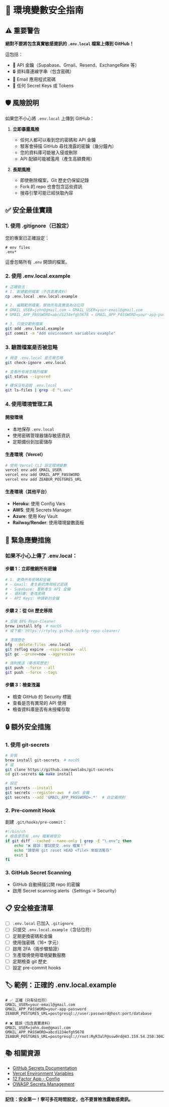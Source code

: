 # 🔐 環境變數安全指南

## ⚠️ 重要警告

**絕對不要將包含真實敏感資訊的 `.env.local` 檔案上傳到 GitHub！**

這包括：
- 🔑 API 金鑰（Supabase、Gmail、Resend、ExchangeRate 等）
- 🔒 資料庫連線字串（包含密碼）
- 📧 Email 應用程式密碼
- 🔐 任何 Secret Keys 或 Tokens

## 🛡️ 風險說明

如果您不小心將 `.env.local` 上傳到 GitHub：

1. **立即暴露風險**
   - 任何人都可以看到您的密碼和 API 金鑰
   - 駭客會掃描 GitHub 尋找洩露的密鑰（幾分鐘內）
   - 您的資料庫可能被入侵或刪除
   - API 配額可能被濫用（產生高額費用）

2. **長期風險**
   - 即使刪除檔案，Git 歷史仍保留記錄
   - Fork 的 repo 也會包含這些資訊
   - 搜尋引擎可能已經快取內容

## ✅ 安全最佳實踐

### 1. 使用 .gitignore（已設定）

您的專案已正確設定：
```gitignore
# env files
.env*
```
這會忽略所有 `.env` 開頭的檔案。

### 2. 使用 .env.local.example

```bash
# 正確做法：
# 1. 創建範例檔案（不含真實資料）
cp .env.local .env.local.example

# 2. 編輯範例檔案，替換所有真實值為佔位符
# GMAIL_USER=john@gmail.com → GMAIL_USER=your-email@gmail.com
# GMAIL_APP_PASSWORD=abcd1234efgh5678 → GMAIL_APP_PASSWORD=your-app-password

# 3. 只提交範例檔案
git add .env.local.example
git commit -m "Add environment variables example"
```

### 3. 驗證檔案是否被忽略

```bash
# 檢查 .env.local 是否被忽略
git check-ignore .env.local

# 查看所有被忽略的檔案
git status --ignored

# 確保沒有追蹤 .env.local
git ls-files | grep -E "\.env"
```

### 4. 使用環境管理工具

#### 開發環境
- 本地保存 `.env.local`
- 使用密碼管理器儲存敏感資訊
- 定期備份到加密儲存

#### 生產環境（Vercel）
```bash
# 使用 Vercel CLI 設定環境變數
vercel env add GMAIL_USER
vercel env add GMAIL_APP_PASSWORD
vercel env add ZEABUR_POSTGRES_URL
```

#### 生產環境（其他平台）
- **Heroku**: 使用 Config Vars
- **AWS**: 使用 Secrets Manager
- **Azure**: 使用 Key Vault
- **Railway/Render**: 使用環境變數面板

## 🚨 緊急應變措施

### 如果不小心上傳了 .env.local：

#### 步驟 1：立即撤銷所有密鑰
```bash
# 1. 更換所有密碼和金鑰
# - Gmail: 產生新的應用程式密碼
# - Supabase: 重新產生 API 金鑰
# - 資料庫: 更改密碼
# - API Keys: 申請新的金鑰
```

#### 步驟 2：從 Git 歷史移除
```bash
# 安裝 BFG Repo-Cleaner
brew install bfg  # macOS
# 或下載: https://rtyley.github.io/bfg-repo-cleaner/

# 清理歷史
bfg --delete-files .env.local
git reflog expire --expire=now --all
git gc --prune=now --aggressive

# 強制推送（會改寫歷史）
git push --force --all
git push --force --tags
```

#### 步驟 3：檢查洩漏
- 檢查 GitHub 的 Security 標籤
- 查看是否有異常的 API 使用
- 檢查資料庫是否有未授權存取

## 🔒 額外安全措施

### 1. 使用 git-secrets
```bash
# 安裝
brew install git-secrets  # macOS
# 或
git clone https://github.com/awslabs/git-secrets
cd git-secrets && make install

# 設定
git secrets --install
git secrets --register-aws  # AWS 金鑰
git secrets --add 'GMAIL_APP_PASSWORD=.*'  # 自定義規則
```

### 2. Pre-commit Hook
創建 `.git/hooks/pre-commit`：
```bash
#!/bin/sh
# 檢查是否有 .env 檔案被提交
if git diff --cached --name-only | grep -E "\.env"; then
    echo "❌ 錯誤：嘗試提交 .env 檔案！"
    echo "請使用 git reset HEAD <file> 來取消暫存"
    exit 1
fi
```

### 3. GitHub Secret Scanning
- GitHub 自動掃描公開 repo 的密鑰
- 啟用 Secret scanning alerts（Settings → Security）

## 📋 安全檢查清單

- [ ] `.env.local` 已加入 `.gitignore`
- [ ] 只提交 `.env.local.example`（含佔位符）
- [ ] 定期更換密碼和金鑰
- [ ] 使用強密碼（16+ 字元）
- [ ] 啟用 2FA（兩步驟驗證）
- [ ] 生產環境使用環境變數服務
- [ ] 定期檢查 git 歷史
- [ ] 設定 pre-commit hooks

## 🏷️ 範例：正確的 .env.local.example

```env
# ✅ 正確（只有佔位符）
GMAIL_USER=your-email@gmail.com
GMAIL_APP_PASSWORD=your-app-password
ZEABUR_POSTGRES_URL=postgresql://user:password@host:port/database

# ❌ 錯誤（包含真實資料）
GMAIL_USER=john.doe@gmail.com
GMAIL_APP_PASSWORD=abcd1234efgh5678
ZEABUR_POSTGRES_URL=postgresql://root:MyR3alP@ssw0rd@43.159.54.250:30428/zeabur
```

## 📚 相關資源

- [GitHub Secrets Documentation](https://docs.github.com/en/actions/security-guides/encrypted-secrets)
- [Vercel Environment Variables](https://vercel.com/docs/environment-variables)
- [12 Factor App - Config](https://12factor.net/config)
- [OWASP Secrets Management](https://cheatsheetseries.owasp.org/cheatsheets/Secrets_Management_Cheat_Sheet.html)

---

**記住：安全第一！寧可多花時間設定，也不要冒險洩露敏感資訊。**